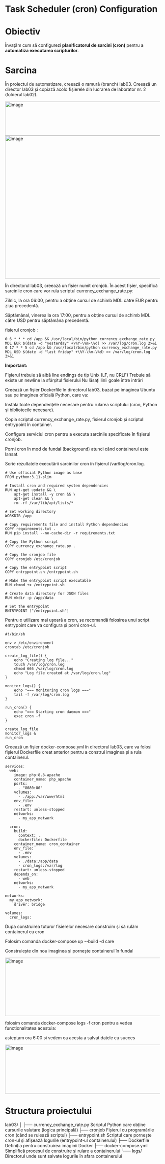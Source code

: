# Task Scheduler (cron) Configuration

# Obiectiv 

Învațăm cum să configurezi **planificatorul de sarcini (cron)** pentru a **automatiza executarea scripturilor**.

# Sarcina

În proiectul de automatizare, creează o ramură (branch) lab03. Creează un director lab03 și copiază acolo fișierele din lucrarea de laborator nr. 2 (folderul lab02).

<img width="757" height="110" alt="image" src="https://github.com/user-attachments/assets/6abe80b3-a87f-4ba9-8313-25c2c8660937" />


<img width="752" height="465" alt="image" src="https://github.com/user-attachments/assets/dc97c7ae-09f6-499a-8394-b29095108b4a" />


În directorul lab03, creează un fișier numit cronjob. În acest fișier, specifică sarcinile cron care vor rula scriptul currency_exchange_rate.py:

Zilnic, la ora 06:00, pentru a obține cursul de schimb MDL către EUR pentru ziua precedentă.

Săptămânal, vinerea la ora 17:00, pentru a obține cursul de schimb MDL către USD pentru săptămâna precedentă.

fisierul cronjob :

```
0 6 * * * cd /app && /usr/local/bin/python currency_exchange_rate.py MDL EUR $(date -d "yesterday" +\%Y-\%m-\%d) >> /var/log/cron.log 2>&1
0 17 * * 5 cd /app && /usr/local/bin/python currency_exchange_rate.py MDL USD $(date -d "last friday" +\%Y-\%m-\%d) >> /var/log/cron.log 2>&1

```
**Important:**

Fișierul trebuie să aibă line endings de tip Unix (LF, nu CRLF)
Trebuie să existe un newline la sfârșitul fișierului
Nu lăsați linii goale între intrări

Creează un fișier Dockerfile în directorul lab03, bazat pe imaginea Ubuntu sau pe imaginea oficială Python, care va:

Instala toate dependențele necesare pentru rularea scriptului (cron, Python și bibliotecile necesare).

Copia scriptul currency_exchange_rate.py, fișierul cronjob și scriptul entrypoint în container.

Configura serviciul cron pentru a executa sarcinile specificate în fișierul cronjob.

Porni cron în mod de fundal (background) atunci când containerul este lansat.

Scrie rezultatele executării sarcinilor cron în fișierul /var/log/cron.log.

```
# Use official Python image as base
FROM python:3.11-slim

# Install cron and required system dependencies
RUN apt-get update && \
    apt-get install -y cron && \
    apt-get clean && \
    rm -rf /var/lib/apt/lists/*

# Set working directory
WORKDIR /app

# Copy requirements file and install Python dependencies
COPY requirements.txt .
RUN pip install --no-cache-dir -r requirements.txt

# Copy the Python script
COPY currency_exchange_rate.py .

# Copy the cronjob file
COPY cronjob /etc/cronjob

# Copy the entrypoint script
COPY entrypoint.sh /entrypoint.sh

# Make the entrypoint script executable
RUN chmod +x /entrypoint.sh

# Create data directory for JSON files
RUN mkdir -p /app/data

# Set the entrypoint
ENTRYPOINT ["/entrypoint.sh"]
```

Pentru o utilizare mai ușoară a cron, se recomandă folosirea unui script entrypoint care va configura și porni cron-ul.

```
#!/bin/sh

env > /etc/environment
crontab /etc/cronjob

create_log_file() {
    echo "Creating log file..."
    touch /var/log/cron.log
    chmod 666 /var/log/cron.log
    echo "Log file created at /var/log/cron.log"
}

monitor_logs() {
    echo "=== Monitoring cron logs ==="
    tail -f /var/log/cron.log
}

run_cron() {
    echo "=== Starting cron daemon ==="
    exec cron -f
}

create_log_file
monitor_logs &
run_cron
```

Creează un fișier docker-compose.yml în directorul lab03, care va folosi fișierul Dockerfile creat anterior pentru a construi imaginea și a rula containerul.

```
services:
  web:
    image: php:8.3-apache
    container_name: php_apache
    ports:
      - "8080:80"
    volumes:
      - ./app:/var/www/html
    env_file:
      - .env
    restart: unless-stopped
    networks:
      - my_app_network

  cron:
    build:
      context: .
      dockerfile: Dockerfile
    container_name: cron_container
    env_file:
      - .env
    volumes:
      - ./data:/app/data
      - cron_logs:/var/log
    restart: unless-stopped
    depends_on:
      - web
    networks:
      - my_app_network

networks:
  my_app_network:
    driver: bridge

volumes:
  cron_logs:
```

Dupa construirea tuturor fisierelor necesare  construim și să rulăm containerul cu cron

Folosim comanda docker-compose up --build -d care

Construiește din nou imaginea și pornește containerul în fundal

<img width="747" height="189" alt="image" src="https://github.com/user-attachments/assets/6eeda6c0-b287-4f8f-8d86-dbe3a06a88b3" />

folosim comanda docker-compose logs -f cron pentru a vedea functionalitatea acestuia:

asteptam ora 6:00 si vedem ca acesta a salvat datele cu succes

<img width="742" height="159" alt="image" src="https://github.com/user-attachments/assets/ee6598bb-8fa1-405b-9d3d-e88cb0d9bc08" />

# Structura proiectului 

lab03/
│
├── currency_exchange_rate.py     Scriptul Python care obține cursurile valutare (logica principală)
├── cronjob                       Fișierul cu programările cron (când se rulează scriptul)
├── entrypoint.sh                 Scriptul care pornește cron-ul și afișează logurile (entrypoint-ul containerului)
├── Dockerfile                    Definiția pentru construirea imaginii Docker
├── docker-compose.yml            Simplifică procesul de construire și rulare a containerului
└── logs/                         Directorul unde sunt salvate logurile în afara containerului
 
